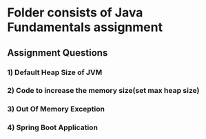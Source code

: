 # Folder consists of Java Fundamentals assignment

## Assignment Questions

### 1) Default Heap Size of JVM


### 2) Code to increase the memory size(set max heap size)

### 3) Out Of Memory Exception

### 4) Spring Boot Application
